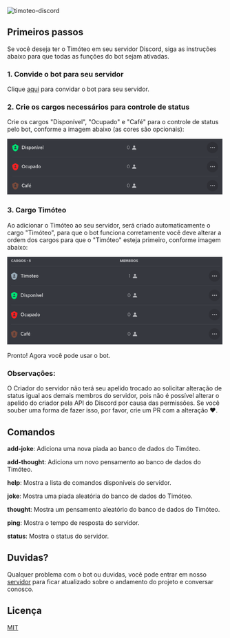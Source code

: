 ![timoteo-discord](https://socialify.git.ci/rhuangabrielsantos/timoteo-discord/image?description=1&font=Raleway&forks=1&issues=1&language=1&owner=1&pulls=1&stargazers=1&theme=Dark)

## Primeiros passos

Se você deseja ter o Timóteo em seu servidor Discord, siga as instruções abaixo para que todas as funções do bot sejam ativadas.

### 1. Convide o bot para seu servidor

Clique [aqui](https://discord.com/oauth2/authorize?client_id=791505973591146516&permissions=8&scope=bot) para convidar o bot para seu servidor.

### 2. Crie os cargos necessários para controle de status

Crie os cargos "Disponível", "Ocupado" e "Café" para o controle de status pelo bot, conforme a imagem abaixo (as cores são opcionais):

<img src="assets/roles.png" alt="roles" width="500" height="auto" />

### 3. Cargo Timóteo

Ao adicionar o Timóteo ao seu servidor, será criado automaticamente o cargo "Timóteo", para que o bot funciona corretamente você deve alterar a ordem dos cargos para que o "Timóteo" esteja primeiro, conforme imagem abaixo:

<img src="assets/timoteo-role.png" alt="roles" width="500" height="auto" />

Pronto! Agora você pode usar o bot.

### Observações:

O Criador do servidor não terá seu apelido trocado ao solicitar alteração de status igual aos demais membros do servidor, pois não é possível alterar o apelido do criador pela API do Discord por causa das permissões. Se você souber uma forma de fazer isso, por favor, crie um PR com a alteração ❤️.

## Comandos

**add-joke**: Adiciona uma nova piada ao banco de dados do Timóteo.

**add-thought**: Adiciona um novo pensamento ao banco de dados do Timóteo.

**help**: Mostra a lista de comandos disponíveis do servidor.

**joke**: Mostra uma piada aleatória do banco de dados do Timóteo.

**thought**: Mostra um pensamento aleatório do banco de dados do Timóteo.

**ping**: Mostra o tempo de resposta do servidor.

**status**: Mostra o status do servidor.

## Duvidas?

Qualquer problema com o bot ou duvidas, você pode entrar em nosso [servidor](https://discord.gg/2KvvqUAeb5) para ficar atualizado sobre o andamento do projeto e conversar conosco.

## Licença

[MIT](LICENSE)
